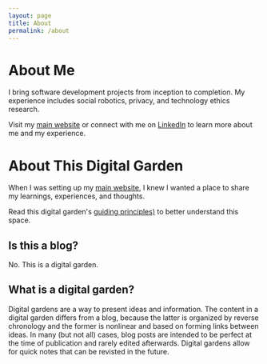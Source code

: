 ```yaml
---
layout: page
title: About
permalink: /about
---
```


# About Me
I bring software development projects from inception to completion. My experience includes social robotics, privacy, and technology ethics research.

Visit my [main website](https://chanduavni.com/) or connect with me on [LinkedIn](https://linkedin.com/in/chanduavni) to learn more about me and my experience.

# About This Digital Garden
When I was setting up my [main website](https://chanduavni.com/), I knew I wanted a place to share my learnings, experiences, and thoughts. 

Read this digital garden's [guiding principles)](/_pages/digital_garden_tos.md) to better understand this space.

## Is this a blog?
No. This is a digital garden.

## What is a digital garden?
Digital gardens are a way to present ideas and information. The content in a digital garden differs from a blog, because the latter is organized by reverse chronology and the former is nonlinear and based on forming links between ideas. In many (but not all) cases, blog posts are intended to be perfect at the time of publication and rarely edited afterwards. Digital gardens allow for quick notes that can be revisted in the future.